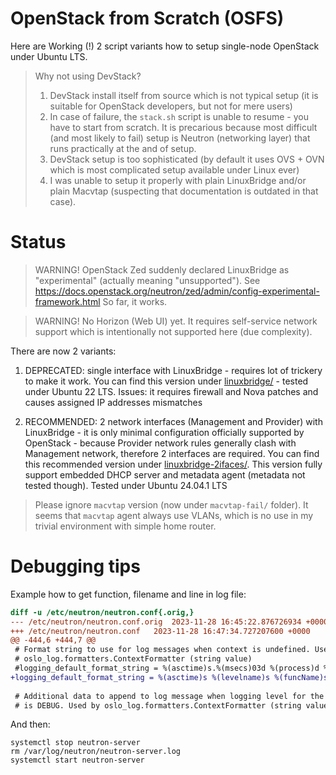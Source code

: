 # OpenStack from Scratch (OSFS)

Here are Working (!) 2 script variants how to setup single-node OpenStack
under Ubuntu LTS.

> Why not using DevStack?
> 
> 1. DevStack install itself from source which is not typical setup (it
>    is suitable for OpenStack developers, but not for mere users)
> 2. In case of failure, the `stack.sh` script is unable to resume - you have to
>    start from scratch. It is precarious because most difficult (and most likely to fail) setup is Neutron
>    (networking layer) that runs practically at the and of setup.
> 3. DevStack setup is too sophisticated (by default it uses OVS + OVN which is most
>    complicated setup available under Linux ever)
> 4. I was unable to setup it properly with plain LinuxBridge and/or
>    plain Macvtap (suspecting that documentation is outdated in that case).

# Status

> WARNING! OpenStack Zed suddenly declared LinuxBridge as "experimental" (actually meaning "unsupported").
> See https://docs.openstack.org/neutron/zed/admin/config-experimental-framework.html So far, it works.

> WARNING! No Horizon (Web UI) yet. It requires self-service network support which is intentionally not
> supported here (due complexity).

There are now 2 variants:

1. DEPRECATED: single interface with LinuxBridge - requires lot of trickery to make it work.
   You can find this version under [linuxbridge/](linuxbridge/) - tested under Ubuntu 22 LTS. Issues:
   it requires firewall and Nova patches and causes assigned IP addresses mismatches

2. RECOMMENDED: 2 network interfaces (Management and Provider) with LinuxBridge - it is only minimal
   configuration officially
   supported by OpenStack - because Provider network rules generally clash with Management network,
   therefore 2 interfaces are required. You can find this recommended version
   under [linuxbridge-2ifaces/](linuxbridge-2ifaces/). This version fully support embedded DHCP server
   and metadata agent (metadata not tested though). Tested under Ubuntu 24.04.1 LTS

> Please ignore `macvtap` version (now under `macvtap-fail/` folder). It seems
> that `macvtap` agent always use VLANs, which is no use in my trivial environment with simple
> home router.

# Debugging tips

Example how to get function, filename and line in log file:

```diff
diff -u /etc/neutron/neutron.conf{.orig,}
--- /etc/neutron/neutron.conf.orig	2023-11-28 16:45:22.876726934 +0000
+++ /etc/neutron/neutron.conf	2023-11-28 16:47:34.727207600 +0000
@@ -444,6 +444,7 @@
 # Format string to use for log messages when context is undefined. Used by
 # oslo_log.formatters.ContextFormatter (string value)
 #logging_default_format_string = %(asctime)s.%(msecs)03d %(process)d %(levelname)s %(name)s [-] %(instance)s%(message)s
+logging_default_format_string = %(asctime)s %(levelname)s %(funcName)s %(pathname)s:%(lineno)d %(name)s [-] %(instance)s%(message)s
 
 # Additional data to append to log message when logging level for the message
 # is DEBUG. Used by oslo_log.formatters.ContextFormatter (string value)
```

And then:

```shell
systemctl stop neutron-server
rm /var/log/neutron/neutron-server.log
systemctl start neutron-server
```

